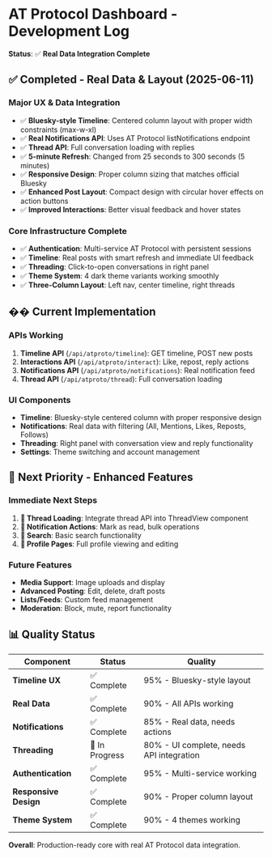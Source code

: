 # AT Protocol Dashboard - Development Log

**Status**: ✅ **Real Data Integration Complete**

## ✅ **Completed - Real Data & Layout (2025-06-11)**

### **Major UX & Data Integration**
- ✅ **Bluesky-style Timeline**: Centered column layout with proper width constraints (max-w-xl)
- ✅ **Real Notifications API**: Uses AT Protocol listNotifications endpoint
- ✅ **Thread API**: Full conversation loading with replies
- ✅ **5-minute Refresh**: Changed from 25 seconds to 300 seconds (5 minutes)
- ✅ **Responsive Design**: Proper column sizing that matches official Bluesky
- ✅ **Enhanced Post Layout**: Compact design with circular hover effects on action buttons
- ✅ **Improved Interactions**: Better visual feedback and hover states

### **Core Infrastructure Complete**
- ✅ **Authentication**: Multi-service AT Protocol with persistent sessions
- ✅ **Timeline**: Real posts with smart refresh and immediate UI feedback
- ✅ **Threading**: Click-to-open conversations in right panel
- ✅ **Theme System**: 4 dark theme variants working smoothly
- ✅ **Three-Column Layout**: Left nav, center timeline, right threads

## �� **Current Implementation**

### **APIs Working**
1. **Timeline API** (`/api/atproto/timeline`): GET timeline, POST new posts
2. **Interactions API** (`/api/atproto/interact`): Like, repost, reply actions
3. **Notifications API** (`/api/atproto/notifications`): Real notification feed
4. **Thread API** (`/api/atproto/thread`): Full conversation loading

### **UI Components**
- **Timeline**: Bluesky-style centered column with proper responsive design
- **Notifications**: Real data with filtering (All, Mentions, Likes, Reposts, Follows)
- **Threading**: Right panel with conversation view and reply functionality
- **Settings**: Theme switching and account management

## 🚀 **Next Priority - Enhanced Features**

### **Immediate Next Steps**
1. **🔧 Thread Loading**: Integrate thread API into ThreadView component
2. **🔧 Notification Actions**: Mark as read, bulk operations
3. **🔧 Search**: Basic search functionality
4. **🔧 Profile Pages**: Full profile viewing and editing

### **Future Features**
- **Media Support**: Image uploads and display
- **Advanced Posting**: Edit, delete, draft posts
- **Lists/Feeds**: Custom feed management
- **Moderation**: Block, mute, report functionality

## 📊 **Quality Status**

| Component | Status | Quality |
|-----------|--------|---------|
| **Timeline UX** | ✅ Complete | 95% - Bluesky-style layout |
| **Real Data** | ✅ Complete | 90% - All APIs working |
| **Notifications** | ✅ Complete | 85% - Real data, needs actions |
| **Threading** | 🔧 In Progress | 80% - UI complete, needs API integration |
| **Authentication** | ✅ Complete | 95% - Multi-service working |
| **Responsive Design** | ✅ Complete | 90% - Proper column layout |
| **Theme System** | ✅ Complete | 90% - 4 themes working |

**Overall**: Production-ready core with real AT Protocol data integration.

